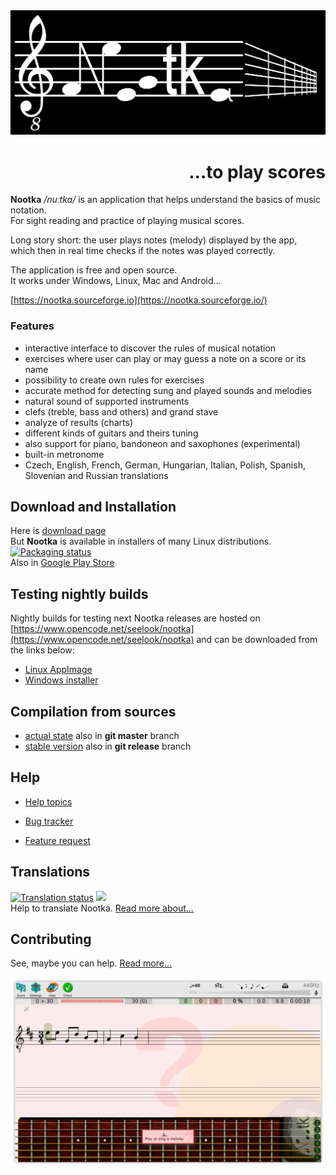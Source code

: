 <img src="picts/logo.png"/>
<h1 style="text-align: right">...to play scores</h1>


  **Nootka** */nuːtka/* is an application that helps understand the basics of music notation.  
  For sight reading and practice of playing musical scores.  

  ​Long story short: the user plays notes (melody) displayed by the app,  
  which then in real time checks if the notes was played correctly.  

  The application is free and open source.  
  It works under Windows, Linux, Mac and Android...  

  [https://nootka.sourceforge.io](https://nootka.sourceforge.io/)



### Features
- interactive interface to discover the rules of musical notation
- exercises where user can play or may guess a note on a score or its name
- possibility to create own rules for exercises
- accurate method for detecting sung and played sounds and melodies
- natural sound of supported instruments
- clefs (treble, bass and others) and grand stave
- analyze of results (charts)
- different kinds of guitars and theirs tuning
- also support for piano, bandoneon and saxophones (experimental)
- built-in metronome
- Czech, English, French, German, Hungarian, Italian, Polish, Spanish, Slovenian and Russian translations



Download and Installation
--------------------------

Here is [download page](https://nootka.sourceforge.io/index.php/download/)  
But **Nootka** is available in installers of many Linux distributions.  
[![Packaging status](https://repology.org/badge/vertical-allrepos/nootka.svg)](https://repology.org/project/nootka/versions)  
Also in [Google Play Store](https://play.google.com/store/apps/details?id=net.sf.nootka)



Testing nightly builds
--------------------------
Nightly builds for testing next Nootka releases are hosted on [https://www.opencode.net/seelook/nootka](https://www.opencode.net/seelook/nootka) and can be downloaded from the links below:  
- [Linux AppImage](https://www.opencode.net/seelook/nootka/-/jobs/artifacts/master/download?job=appimage-amd64)  
- [Windows installer](https://www.opencode.net/seelook/nootka/-/jobs/artifacts/master/download?job=windows_installer)  



Compilation from sources
----------------------------
- [actual state](https://nootka.sourceforge.io/index.php/help/#compile-debug)
    also in **git master** branch
- [stable version](https://nootka.sourceforge.io/index.php/help/#compilation)
    also in **git release** branch



Help
----------------------------

- [Help topics](https://nootka.sourceforge.io/index.php/help)

- [Bug tracker](https://sourceforge.net/p/nootka/bugs/)

- [Feature request](https://sourceforge.net/p/nootka/feature-requests/)



Translations
----------------------------
[![Translation status](https://hosted.weblate.org/widgets/nootka/-/translations/multi-auto.svg)](https://hosted.weblate.org/engage/nootka/) 
<a href="https://hosted.weblate.org/engage/nootka/">
<img src="https://hosted.weblate.org/widgets/nootka/-/open-graph.png" width="300" />
</a>  
  Help to translate Nootka. [Read more about...](https://www.opencode.net/seelook/nootka/blob/master/lang/how-to-translate.md)



Contributing
----------------------------
  See, maybe you can help. [Read more...](https://www.opencode.net/seelook/nootka/blob/master/CONTRIBUTING.md)

<img src="spare_parts/screen.png"/>
